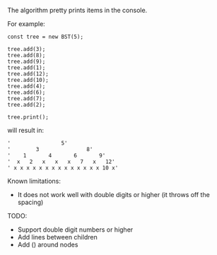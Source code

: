 The algorithm pretty prints items in the console.

For example:
```
const tree = new BST(5);

tree.add(3);
tree.add(8);
tree.add(9);
tree.add(1);
tree.add(12);
tree.add(10);
tree.add(4);
tree.add(6);
tree.add(7);
tree.add(2);

tree.print();
```
will result in:
```
'                5'
'        3               8'
'    1       4       6       9'
'  x   2   x   x   x   7   x   12'
' x x x x x x x x x x x x x x 10 x'
```

Known limitations:
* It does not work well with double digits or higher (it throws off the spacing)

TODO:
* Support double digit numbers or higher
* Add lines between children
* Add () around nodes